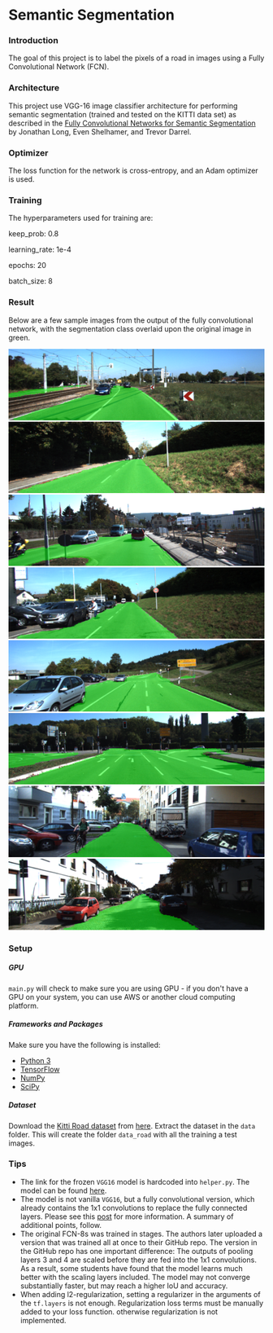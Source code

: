 # Semantic Segmentation
### Introduction
The goal of this project is to label the pixels of a road in images using a Fully Convolutional Network (FCN).

### Architecture 
This project use VGG-16 image classifier architecture for performing semantic segmentation (trained and tested on the KITTI data set) as described in the [Fully Convolutional Networks for Semantic Segmentation](./References/long_shelhamer_fcn.pdf) by Jonathan Long, Even Shelhamer, and Trevor Darrel.

### Optimizer
The loss function for the network is cross-entropy, and an Adam optimizer is used.

### Training
The hyperparameters used for training are:

keep_prob: 0.8

learning_rate: 1e-4

epochs: 20

batch_size: 8

### Result
Below are a few sample images from the output of the fully convolutional network, with the segmentation class overlaid upon the original image in green.

![Screenshot](./data/output/um_000003.png)
![Screenshot](./data/output/um_000018.png)
![Screenshot](./data/output/um_000010.png)
![Screenshot](./data/output/um_000014.png)
![Screenshot](./data/output/umm_000035.png)
![Screenshot](./data/output/umm_000089.png)
![Screenshot](./data/output/uu_000005.png)
![Screenshot](./data/output/uu_000011.png)

### Setup
##### GPU
`main.py` will check to make sure you are using GPU - if you don't have a GPU on your system, you can use AWS or another cloud computing platform.
##### Frameworks and Packages
Make sure you have the following is installed:
 - [Python 3](https://www.python.org/)
 - [TensorFlow](https://www.tensorflow.org/)
 - [NumPy](http://www.numpy.org/)
 - [SciPy](https://www.scipy.org/)
##### Dataset
Download the [Kitti Road dataset](http://www.cvlibs.net/datasets/kitti/eval_road.php) from [here](http://www.cvlibs.net/download.php?file=data_road.zip).  Extract the dataset in the `data` folder.  This will create the folder `data_road` with all the training a test images.

### Tips
- The link for the frozen `VGG16` model is hardcoded into `helper.py`.  The model can be found [here](https://s3-us-west-1.amazonaws.com/udacity-selfdrivingcar/vgg.zip).
- The model is not vanilla `VGG16`, but a fully convolutional version, which already contains the 1x1 convolutions to replace the fully connected layers. Please see this [post](https://s3-us-west-1.amazonaws.com/udacity-selfdrivingcar/forum_archive/Semantic_Segmentation_advice.pdf) for more information.  A summary of additional points, follow. 
- The original FCN-8s was trained in stages. The authors later uploaded a version that was trained all at once to their GitHub repo.  The version in the GitHub repo has one important difference: The outputs of pooling layers 3 and 4 are scaled before they are fed into the 1x1 convolutions.  As a result, some students have found that the model learns much better with the scaling layers included. The model may not converge substantially faster, but may reach a higher IoU and accuracy. 
- When adding l2-regularization, setting a regularizer in the arguments of the `tf.layers` is not enough. Regularization loss terms must be manually added to your loss function. otherwise regularization is not implemented.

